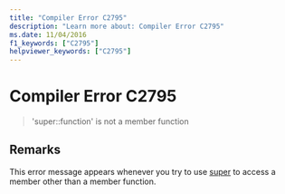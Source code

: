 ```yaml
---
title: "Compiler Error C2795"
description: "Learn more about: Compiler Error C2795"
ms.date: 11/04/2016
f1_keywords: ["C2795"]
helpviewer_keywords: ["C2795"]
---
```

# Compiler Error C2795

> 'super::function' is not a member function

## Remarks

This error message appears whenever you try to use [super](../../cpp/super.md) to access a member other than a member function.
